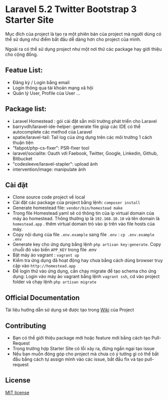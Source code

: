 # Laravel 5.2 Twitter Bootstrap 3 Starter Site
  Mục đích của project là tạo ra một phiên bản của project mà người dùng có
  thể sử dụng như điểm bắt đầu dễ dàng hơn cho project của mình.

  Ngoài ra có thể sử dụng project như một nơi thử các package hay giới thiệu
  cho cộng đồng.

## Featue List:
* Đăng ký / Login bằng email
* Login thông qua tài khoản mạng xã hội
* Quản lý User, Profile của User
...

## Package list:
* Laravel Homestead : gói cài đặt sẵn môi trường phát triển cho Laravel
* barryvdh/laravel-ide-helper: generate file giúp các IDE có thể autocomplete các method của Laravel
* spatie/laravel-tail: Tail log của ứng dụng trên các môi trường 1 cách thuận tiện
* "fabpot/php-cs-fixer":  PSR-fixer tool
* laravel/socialite: Oauth với Faebook, Twitter, Google, Linkedin, Github, Bitbucket
* "codesleeve/laravel-stapler": upload ảnh
* intervention/image: manipulate ảnh

## Cài đặt
* Clone source code project về local
* Cài đặt các package của project bằng lệnh: `composer install`
* Generate homestead file: `vendor/bin/homestead make`
* Trong file Homestead.yaml sẽ có thông tin của ip virtual domain của máy ảo homestead. Thông thường ip là `192.168.10.10`
và tên domain là `homestead.app` . thêm virtual domain trỏ vào ip trên vào file hosts của máy.
* Copy nội dung của file  `.env.example` sang file `.env` :  `cp .env.example .env`
* Generate key cho ứng dụng bằng lệnh `php artisan key:generate`. Copy chuỗi đó vào biến `APP_KEY` trong file .env
* Bật máy ảo vagrant : `vagrant up`
* Kiểm tra ứng dụng đã hoạt động hay chưa bằng cách dùng browser truy cập vào `http://homestead.app`
* Để login thử vào ứng dụng, cần chạy migrate để tạo schema cho ứng dụng: Login vào máy ảo vagrant bằng lệnh `vagrant ssh`,
cd vào project folder và chạy lệnh  `php artisan migrate`

## Official Documentation

Tài liệu hướng dẫn sử dụng sẽ được tạo trong [Wiki](https://github.com/chungth/Laravel-5.2-Bootstrap3-starter-site/wiki) của Project


## Contributing

* Bạn có thể giới thiệu package mới hoặc feature mới bằng cách tạo Pull-Request
* Trong trường hợp Starter Site có lỗi xảy ra, đừng ngần ngại tạo issue
* Nếu bạn muốn đóng góp cho project mà chưa có ý tưởng gì có thể bắt đầu bằng cách tự assign mình vào
các issue, bắt đầu fix và tạo pull-request

## License

[MIT license](http://opensource.org/licenses/MIT)
